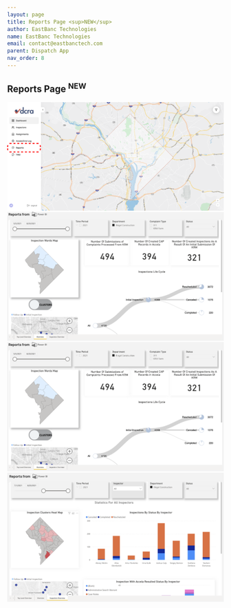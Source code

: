```yaml
---
layout: page
title: Reports Page <sup>NEW</sup>
author: EastBanc Technologies
name: EastBanc Technologies
email: contact@eastbanctech.com
parent: Dispatch App
nav_order: 8
---
```


<section id="Reports-Page" markdown="1">

# Reports Page <sup>NEW</sup>

![Dashboard Reports Navigation -screenshot](../images/dispatch-portal/dp-reports/dp-dashboard-reports.png)
![Reports Top Level Overview -screenshot](../images/dispatch-portal/dp-reports/dp-reports-tab1.png)
![Reports Overview -screenshot](../images/dispatch-portal/dp-reports/dp-reports-tab2.png)
![Reports Inspector Overview -screenshot](../images/dispatch-portal/dp-reports/dp-reports-tab3.png)

